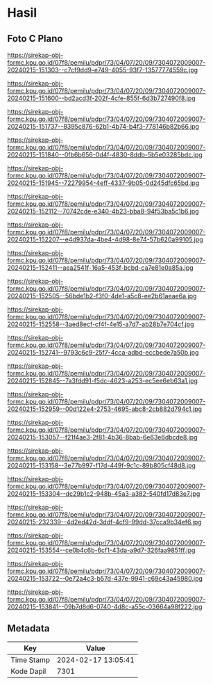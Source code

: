 # Hasil

## Foto C Plano

https://sirekap-obj-formc.kpu.go.id/07f8/pemilu/pdpr/73/04/07/20/09/7304072009007-20240215-151303--c7cf9dd9-e749-4055-93f7-13577774559c.jpg

https://sirekap-obj-formc.kpu.go.id/07f8/pemilu/pdpr/73/04/07/20/09/7304072009007-20240215-151600--bd2acd3f-202f-4cfe-855f-6d3b727490f8.jpg

https://sirekap-obj-formc.kpu.go.id/07f8/pemilu/pdpr/73/04/07/20/09/7304072009007-20240215-151737--8395c876-62b1-4b74-b4f3-778146b82b66.jpg

https://sirekap-obj-formc.kpu.go.id/07f8/pemilu/pdpr/73/04/07/20/09/7304072009007-20240215-151840--0fb6b656-0d4f-4830-8ddb-5b5e03285bdc.jpg

https://sirekap-obj-formc.kpu.go.id/07f8/pemilu/pdpr/73/04/07/20/09/7304072009007-20240215-151945--72279954-4eff-4337-9b05-0d245dfc65bd.jpg

https://sirekap-obj-formc.kpu.go.id/07f8/pemilu/pdpr/73/04/07/20/09/7304072009007-20240215-152112--70742cde-e340-4b23-bba8-94f53ba5c1b6.jpg

https://sirekap-obj-formc.kpu.go.id/07f8/pemilu/pdpr/73/04/07/20/09/7304072009007-20240215-152207--e4d937da-4be4-4d98-8e74-57b620a99105.jpg

https://sirekap-obj-formc.kpu.go.id/07f8/pemilu/pdpr/73/04/07/20/09/7304072009007-20240215-152411--aea2541f-16a5-453f-bcbd-ca7e81e0a85a.jpg

https://sirekap-obj-formc.kpu.go.id/07f8/pemilu/pdpr/73/04/07/20/09/7304072009007-20240215-152505--56bde1b2-f3f0-4de1-a5c8-ee2b61aeae6a.jpg

https://sirekap-obj-formc.kpu.go.id/07f8/pemilu/pdpr/73/04/07/20/09/7304072009007-20240215-152558--3aed8ecf-cf4f-4e15-a7d7-ab28b7e704cf.jpg

https://sirekap-obj-formc.kpu.go.id/07f8/pemilu/pdpr/73/04/07/20/09/7304072009007-20240215-152741--9793c6c9-25f7-4cca-adbd-eccbede7a50b.jpg

https://sirekap-obj-formc.kpu.go.id/07f8/pemilu/pdpr/73/04/07/20/09/7304072009007-20240215-152845--7a3fdd91-f5dc-4623-a253-ec5ee6eb63a1.jpg

https://sirekap-obj-formc.kpu.go.id/07f8/pemilu/pdpr/73/04/07/20/09/7304072009007-20240215-152959--00d122e4-2753-4695-abc8-2cb882d794c1.jpg

https://sirekap-obj-formc.kpu.go.id/07f8/pemilu/pdpr/73/04/07/20/09/7304072009007-20240215-153057--f21f4ae3-2f81-4b36-8bab-6e63e6dbcde8.jpg

https://sirekap-obj-formc.kpu.go.id/07f8/pemilu/pdpr/73/04/07/20/09/7304072009007-20240215-153158--3e77b997-f17d-449f-9c1c-89b805cf48d8.jpg

https://sirekap-obj-formc.kpu.go.id/07f8/pemilu/pdpr/73/04/07/20/09/7304072009007-20240215-153304--dc29b1c2-948b-45a3-a382-540fd17d83e7.jpg

https://sirekap-obj-formc.kpu.go.id/07f8/pemilu/pdpr/73/04/07/20/09/7304072009007-20240215-232339--4d2ed42d-3ddf-4cf9-99dd-37cca9b34ef6.jpg

https://sirekap-obj-formc.kpu.go.id/07f8/pemilu/pdpr/73/04/07/20/09/7304072009007-20240215-153554--ce0b4c6b-6cf1-43da-a9d7-326faa9851ff.jpg

https://sirekap-obj-formc.kpu.go.id/07f8/pemilu/pdpr/73/04/07/20/09/7304072009007-20240215-153722--0e72a4c3-b57d-437e-9941-c69c43a45980.jpg

https://sirekap-obj-formc.kpu.go.id/07f8/pemilu/pdpr/73/04/07/20/09/7304072009007-20240215-153841--09b7d8d6-0740-4d8c-a55c-03664a98f222.jpg


## Metadata

| Key        | Value               |
| ---------- | ------------------- |
| Time Stamp | 2024-02-17 13:05:41 |
| Kode Dapil | 7301                |



